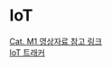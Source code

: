 # IoT

[Cat. M1 영상자료 참고 링크](https://www.g.camp/659)  
[IoT 트래커](https://www.samsung.com/sec/mobile-accessories/smartthings-tracker-v110/SM-V110SZWASKC/)  
